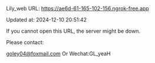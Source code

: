 Lily_web URL: https://ae6d-61-165-102-156.ngrok-free.app

Updated at: 2024-12-10 20:51:42

If you cannot open this URL, the server might be down.

Please contact: 

goley04@foxmail.com Or Wechat:GL_yeaH